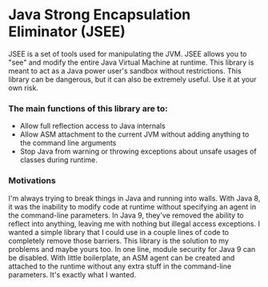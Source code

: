 # Java Strong Encapsulation Eliminator (JSEE)

JSEE is a set of tools used for manipulating the JVM. JSEE allows you to "see" and modify the entire Java Virtual
Machine at runtime. This library is meant to act as a Java power user's sandbox without restrictions. This library can
be dangerous, but it can also be extremely useful. Use it at your own risk.

### The main functions of this library are to:

* Allow full reflection access to Java internals
* Allow ASM attachment to the current JVM without adding anything to the command line arguments
* Stop Java from warning or throwing exceptions about unsafe usages of classes during runtime.

### Motivations
I'm always trying to break things in Java and running into walls. With Java 8, it was the inability to modify code at
runtime without specifying an agent in the command-line parameters. In Java 9, they've removed the ability to reflect
into anything, leaving me with nothing but illegal access exceptions. I wanted a simple library that I could use in a 
couple lines of code to completely remove those barriers. This library is the solution to my problems and maybe yours
too. In one line, module security for Java 9 can be disabled. With little boilerplate, an ASM agent can be created and
attached to the runtime without any extra stuff in the command-line parameters. It's exactly what I wanted.